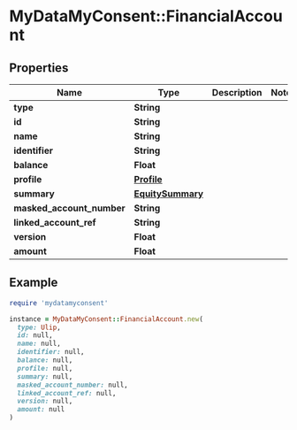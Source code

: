 # MyDataMyConsent::FinancialAccount

## Properties

| Name | Type | Description | Notes |
| ---- | ---- | ----------- | ----- |
| **type** | **String** |  |  |
| **id** | **String** |  |  |
| **name** | **String** |  |  |
| **identifier** | **String** |  |  |
| **balance** | **Float** |  |  |
| **profile** | [**Profile**](Profile.md) |  |  |
| **summary** | [**EquitySummary**](EquitySummary.md) |  |  |
| **masked_account_number** | **String** |  |  |
| **linked_account_ref** | **String** |  |  |
| **version** | **Float** |  |  |
| **amount** | **Float** |  |  |

## Example

```ruby
require 'mydatamyconsent'

instance = MyDataMyConsent::FinancialAccount.new(
  type: Ulip,
  id: null,
  name: null,
  identifier: null,
  balance: null,
  profile: null,
  summary: null,
  masked_account_number: null,
  linked_account_ref: null,
  version: null,
  amount: null
)
```


